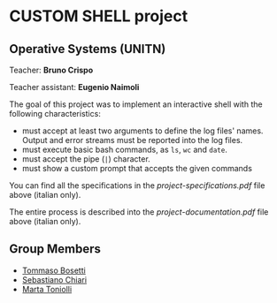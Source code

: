 # CUSTOM SHELL project
## Operative Systems (UNITN)

Teacher: **Bruno Crispo**

Teacher assistant: **Eugenio Naimoli**

The goal of this project was to implement an interactive shell with the following characteristics:
* must accept at least two arguments to define the log files' names. Output and error streams must be reported into the log files.
* must execute basic bash commands, as `ls`, `wc` and `date`.
* must accept the pipe (`|`) character.
* must show a custom prompt that accepts the given commands

You can find all the specifications in the *project-specifications.pdf* file above (italian only).

The entire process is described into the *project-documentation.pdf* file above (italian only).

## Group Members
* [Tommaso Bosetti](https://github.com/tommasobosetti)
* [Sebastiano Chiari](https://github.com/sebastianochiari)
* [Marta Toniolli](https://github.com/toniollimarta)